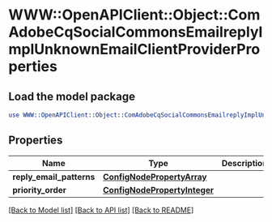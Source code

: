 # WWW::OpenAPIClient::Object::ComAdobeCqSocialCommonsEmailreplyImplUnknownEmailClientProviderProperties

## Load the model package
```perl
use WWW::OpenAPIClient::Object::ComAdobeCqSocialCommonsEmailreplyImplUnknownEmailClientProviderProperties;
```

## Properties
Name | Type | Description | Notes
------------ | ------------- | ------------- | -------------
**reply_email_patterns** | [**ConfigNodePropertyArray**](ConfigNodePropertyArray.md) |  | [optional] 
**priority_order** | [**ConfigNodePropertyInteger**](ConfigNodePropertyInteger.md) |  | [optional] 

[[Back to Model list]](../README.md#documentation-for-models) [[Back to API list]](../README.md#documentation-for-api-endpoints) [[Back to README]](../README.md)


